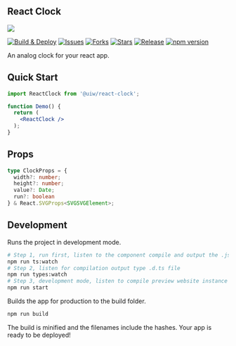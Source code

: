 <p align="center">
  <h2>React Clock</h2>
  <a href="https://uiwjs.github.io/react-clock">
    <img src="https://user-images.githubusercontent.com/1680273/99911627-b3040f80-2d30-11eb-9c48-669f1745f348.png">
  </a>
</p>

<!--dividing-->
[![Build & Deploy](https://github.com/uiwjs/react-clock/workflows/Build%20&%20Deploy/badge.svg)](https://github.com/uiwjs/react-clock/actions)
[![Issues](https://img.shields.io/github/issues/uiwjs/react-clock.svg)](https://github.com/uiwjs/react-clock/issues)
[![Forks](https://img.shields.io/github/forks/uiwjs/react-clock.svg)](https://github.com/uiwjs/react-clock/network)
[![Stars](https://img.shields.io/github/stars/uiwjs/react-clock.svg)](https://github.com/uiwjs/react-clock/stargazers)
[![Release](https://img.shields.io/github/release/uiwjs/react-clock)](https://github.com/uiwjs/react-clock/releases)
[![npm version](https://img.shields.io/npm/v/@uiw/react-clock.svg)](https://www.npmjs.com/package/@uiw/react-clock)

An analog clock for your react app.

## Quick Start

```jsx
import ReactClock from '@uiw/react-clock';

function Demo() {
  return (
    <ReactClock />
  );
}
```

## Props

```typescript
type ClockProps = {
  width?: number;
  height?: number;
  value?: Date;
  run?: boolean
} & React.SVGProps<SVGSVGElement>;
```

## Development

Runs the project in development mode.  

```bash
# Step 1, run first, listen to the component compile and output the .js file
npm run ts:watch
# Step 2, listen for compilation output type .d.ts file
npm run types:watch
# Step 3, development mode, listen to compile preview website instance
npm run start
```

Builds the app for production to the build folder.

```bash
npm run build
```

The build is minified and the filenames include the hashes.
Your app is ready to be deployed!

